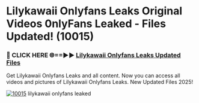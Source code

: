 # Lilykawaii Onlyfans Leaks Original Videos 0nlyFans Leaked - Files Updated! (10015)

<h3>🔴 CLICK HERE 🌐==►► <a href="https://tinyurl.com/3hn5wdd3" rel="nofollow">Lilykawaii Onlyfans Leaks Updated Files</a></h3>

Get Lilykawaii Onlyfans Leaks and all content. Now you can access all videos and pictures of Lilykawaii Onlyfans Leaks. New Updated Files 2025!

[![10015](https://i.imgur.com/4HnBqBT.gif)](https://tinyurl.com/3hn5wdd3)
lilykawaii onlyfans leaked
